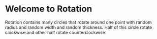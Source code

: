 Welcome to Rotation
========

Rotation contains many circles that rotate around one point with random radius and random width and random thickness.
Half of this circle rotate clockwise and other half rotate counterclockwise.
